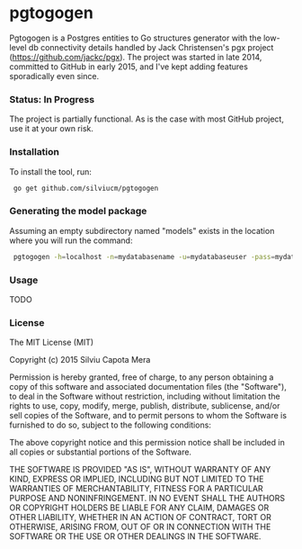 # pgtogogen
Pgtogogen is a Postgres entities to Go structures generator with the low-level db connectivity details handled by Jack Christensen's pgx project  (https://github.com/jackc/pgx).
The project was started in late 2014, committed to GitHub in early 2015, and I've kept adding features sporadically even since.

### Status: In Progress
The project is partially functional. As is the case with most GitHub project, use it at your own risk. 

### Installation
To install the tool, run:
```bash
 go get github.com/silviucm/pgtogogen
```
	
### Generating the model package	
Assuming an empty subdirectory named "models" exists in the location where you will run the command:
```bash
 pgtogogen -h=localhost -n=mydatabasename -u=mydatabaseuser -pass=mydatabasepassword
```

### Usage
TODO
	

### License
The MIT License (MIT)

Copyright (c) 2015 Silviu Capota Mera

Permission is hereby granted, free of charge, to any person obtaining a copy of this software and associated documentation files (the "Software"), to deal in the Software without restriction, including without limitation the rights to use, copy, modify, merge, publish, distribute, sublicense, and/or sell copies of the Software, and to permit persons to whom the Software is furnished to do so, subject to the following conditions:

The above copyright notice and this permission notice shall be included in all copies or substantial portions of the Software.

THE SOFTWARE IS PROVIDED "AS IS", WITHOUT WARRANTY OF ANY KIND, EXPRESS OR IMPLIED, INCLUDING BUT NOT LIMITED TO THE WARRANTIES OF MERCHANTABILITY, FITNESS FOR A PARTICULAR PURPOSE AND NONINFRINGEMENT. IN NO EVENT SHALL THE AUTHORS OR COPYRIGHT HOLDERS BE LIABLE FOR ANY CLAIM, DAMAGES OR OTHER LIABILITY, WHETHER IN AN ACTION OF CONTRACT, TORT OR OTHERWISE, ARISING FROM, OUT OF OR IN CONNECTION WITH THE SOFTWARE OR THE USE OR OTHER DEALINGS IN THE SOFTWARE.
